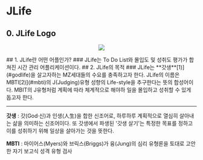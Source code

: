 # JLife
## 0. JLife Logo
<p align="center">
  <img src="![JLifeLogo](https://user-images.githubusercontent.com/101619749/200117354-b11843f6-f7d5-441b-8b12-84693a5a19e6.gif)">
  </p>
## 1. JLife란 어떤 어플인가?
### JLife는 To Do List와 몰입도 및 성취도 평가가 합쳐진 시간 관리 어플리케이션이다.
## 2. JLife의 목적
### JLife는 **갓생**[1)](#godlife)을 살고자하는 MZ세대들의 수요를 충족하고자 한다. JLife의 이름은 MBTI[2)](#mbti)의 J(Judging)유형 성향의 Life-style을 추구한다는 뜻의 합성어이다. MBIT의 J유형처럼 계획에 따라 체계적으로 해야하 일을 몰입하고 성취할 수 있게 돕고자 한다.



------------------------

<a id="godlife"></a>
**갓생** : 갓(God·신)과 인생(人生)을 합한 신조어로, 하루하루 계획적으로 열심히 살아내는 삶을 의미하는 신조어이다. 또 갓생에서 파생된 '갓생 살기'는 특정한 목표를 정하고 이를 성취하기 위해 일상을 살아가는 것을 뜻한다.

<a id="mbti"></a>
**MBTI** : 마이어스(Myers)와 브릭스(Briggs)가 융(Jung)의 심리 유형론을 토대로 고안한 자기 보고식 성격 유형 검사


